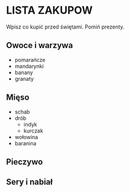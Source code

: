 # LISTA ZAKUPOW

Wpisz co kupić przed świętami. Pomiń prezenty.

## Owoce i warzywa
- pomarańcze 
- mandarynki
- banany
- granaty

## Mięso
- schab
- drób
  -  indyk
  -  kurczak
- wołowina
- baranina

## Pieczywo



## Sery i nabiał 



